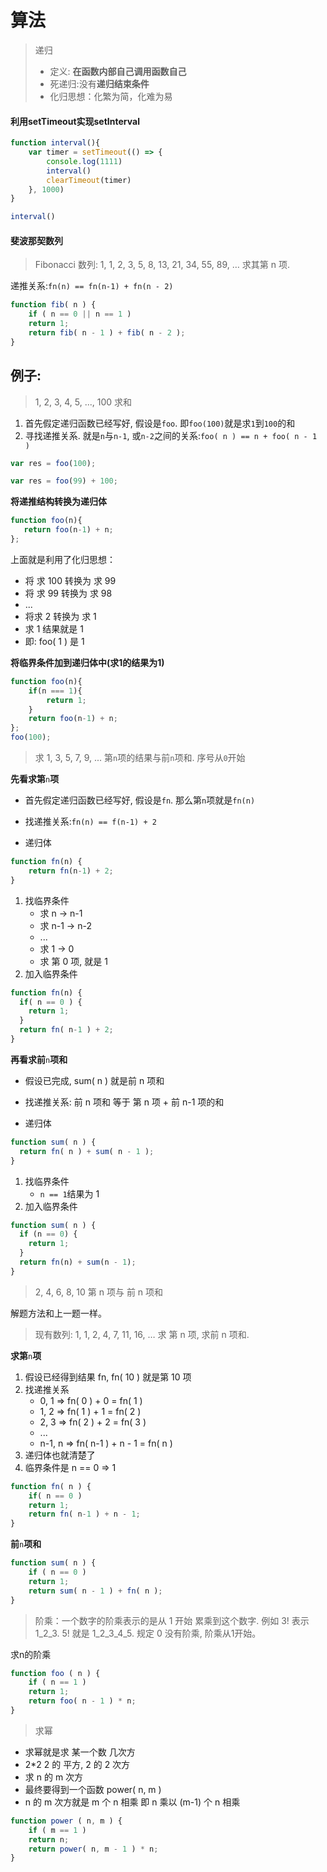 # 算法

> 递归
>
> * 定义: **在函数内部自己调用函数自己** 
> * 死递归:没有**递归结束条件** 
> * 化归思想：化繁为简，化难为易

#### 利用setTimeout实现setInterval

```js
function interval(){
    var timer = setTimeout(() => {
        console.log(1111)
        interval()
        clearTimeout(timer)
    }, 1000)
}

interval()
```

#### 斐波那契数列

> Fibonacci 数列: 1, 1, 2, 3, 5, 8, 13, 21, 34, 55, 89, … 求其第 n 项.

递推关系:`fn(n) == fn(n-1) + fn(n - 2)`

```javascript
function fib( n ) {
    if ( n == 0 || n == 1 ) 
    return 1;        
    return fib( n - 1 ) + fib( n - 2 );
}
```

## 例子:

> 1, 2, 3, 4, 5, ..., 100 求和

1. 首先假定递归函数已经写好, 假设是`foo`. 即`foo(100)`就是求`1`到`100`的和
2. 寻找递推关系. 就是`n`与`n-1`, 或`n-2`之间的关系:`foo( n ) == n + foo( n - 1 )`

```javascript
var res = foo(100);

var res = foo(99) + 100;
```

**将递推结构转换为递归体**

```javascript
function foo(n){
   return foo(n-1) + n;
};
```

上面就是利用了化归思想：

* 将 求 100 转换为 求 99
* 将 求 99 转换为 求 98
* ...
* 将求 2 转换为 求 1
* 求 1 结果就是 1
* 即: foo\( 1 \) 是 1

**将临界条件加到递归体中\(求1的结果为1\)**

```javascript
function foo(n){
    if(n === 1){
        return 1;
    }
    return foo(n-1) + n;
};
foo(100);
```

> 求 1, 3, 5, 7, 9, ... 第`n`项的结果与前`n`项和. 序号从`0`开始

**先看求第**`n`**项**

* 首先假定递归函数已经写好, 假设是`fn`. 那么第`n`项就是`fn(n)`

* 找递推关系:`fn(n) == f(n-1) + 2`

* 递归体

```javascript
function fn(n) {
    return fn(n-1) + 2;
}
```

1. 找临界条件
   * 求 n -&gt; n-1
   * 求 n-1 -&gt; n-2
   * ...
   * 求 1 -&gt; 0
   * 求 第 0 项, 就是 1
2. 加入临界条件

```javascript
function fn(n) {
  if( n == 0 ) {
    return 1;
  }
  return fn( n-1 ) + 2;
}
```

**再看求前**`n`**项和**

* 假设已完成, sum\( n \) 就是前 n 项和

* 找递推关系: 前 n 项和 等于 第 n 项 + 前 n-1 项的和

* 递归体

```javascript
function sum( n ) {
  return fn( n ) + sum( n - 1 );
}
```

1. 找临界条件
   * `n == 1`结果为 1
2. 加入临界条件

```javascript
function sum( n ) {
  if (n == 0) {
    return 1;
  }
  return fn(n) + sum(n - 1);
}
```

> 2, 4, 6, 8, 10 第 n 项与 前 n 项和

解题方法和上一题一样。

> 现有数列: 1, 1, 2, 4, 7, 11, 16, … 求 第 n 项, 求前 n 项和.

**求第**`n`**项**

1. 假设已经得到结果 fn, fn\( 10 \) 就是第 10 项
2. 找递推关系
   * 0, 1 =&gt; fn\( 0 \) + 0 = fn\( 1 \)
   * 1, 2 =&gt; fn\( 1 \) + 1 = fn\( 2 \)
   * 2, 3 =&gt; fn\( 2 \) + 2 = fn\( 3 \)
   * ...
   * n-1, n =&gt; fn\( n-1 \) + n - 1 = fn\( n \)
3. 递归体也就清楚了
4. 临界条件是 n == 0 =&gt; 1

```javascript
function fn( n ) {
    if( n == 0 ) 
    return 1;
    return fn( n-1 ) + n - 1;
}
```

**前**`n`**项和**

```javascript
function sum( n ) {
    if ( n == 0 ) 
    return 1;
    return sum( n - 1 ) + fn( n );
}
```

> 阶乘：一个数字的阶乘表示的是从 1 开始 累乘到这个数字. 例如 3! 表示 1\_2\_3. 5! 就是 1\_2\_3\_4\_5. 规定 0 没有阶乘, 阶乘从1开始。

求n的阶乘

```javascript
function foo ( n ) {
    if ( n == 1 ) 
    return 1;
    return foo( n - 1 ) * n;
}
```

> 求幂

* 求幂就是求 某一个数 几次方
* 2\*2 2 的 平方, 2 的 2 次方
* 求 n 的 m 次方
* 最终要得到一个函数 power\( n, m \)
* n 的 m 次方就是 m 个 n 相乘 即 n 乘以 \(m-1\) 个 n 相乘

```javascript
function power ( n, m ) {
    if ( m == 1 ) 
    return n;
    return power( n, m - 1 ) * n;
}
```



